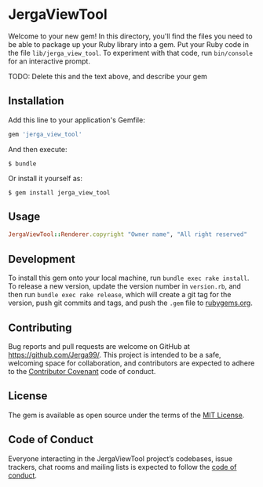 # JergaViewTool

Welcome to your new gem! In this directory, you'll find the files you need to be able to package up your Ruby library into a gem. Put your Ruby code in the file `lib/jerga_view_tool`. To experiment with that code, run `bin/console` for an interactive prompt.

TODO: Delete this and the text above, and describe your gem

## Installation

Add this line to your application's Gemfile:

```ruby
gem 'jerga_view_tool'
```

And then execute:

    $ bundle

Or install it yourself as:

    $ gem install jerga_view_tool

## Usage

```ruby
JergaViewTool::Renderer.copyright "Owner name", "All right reserved"
```

## Development

To install this gem onto your local machine, run `bundle exec rake install`. To release a new version, update the version number in `version.rb`, and then run `bundle exec rake release`, which will create a git tag for the version, push git commits and tags, and push the `.gem` file to [rubygems.org](https://rubygems.org).

## Contributing

Bug reports and pull requests are welcome on GitHub at https://github.com/Jerga99/. This project is intended to be a safe, welcoming space for collaboration, and contributors are expected to adhere to the [Contributor Covenant](http://contributor-covenant.org) code of conduct.

## License

The gem is available as open source under the terms of the [MIT License](https://opensource.org/licenses/MIT).

## Code of Conduct

Everyone interacting in the JergaViewTool project’s codebases, issue trackers, chat rooms and mailing lists is expected to follow the [code of conduct](https://github.com/jerga99/jerga_view_tool/blob/master/CODE_OF_CONDUCT.md).
